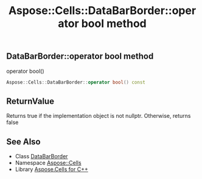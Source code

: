 ﻿---
title: Aspose::Cells::DataBarBorder::operator bool method
linktitle: operator bool
second_title: Aspose.Cells for C++ API Reference
description: 'Aspose::Cells::DataBarBorder::operator bool method. operator bool() in C++.'
type: docs
weight: 400
url: /cpp/aspose.cells/databarborder/operator_bool/
---
## DataBarBorder::operator bool method


operator bool()

```cpp
Aspose::Cells::DataBarBorder::operator bool() const
```


## ReturnValue

Returns true if the implementation object is not nullptr. Otherwise, returns false

## See Also

* Class [DataBarBorder](../)
* Namespace [Aspose::Cells](../../)
* Library [Aspose.Cells for C++](../../../)
